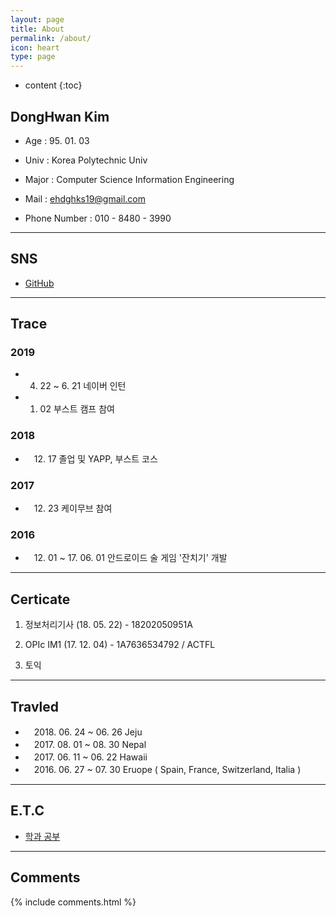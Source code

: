 ```yaml
---
layout: page
title: About
permalink: /about/
icon: heart
type: page
---
```


* content
{:toc}



## DongHwan Kim

* Age : 95. 01. 03

* Univ : Korea Polytechnic Univ

* Major : Computer Science Information Engineering 

* Mail : ehdghks19@gmail.com

* Phone Number : 010 - 8480 - 3990

  

---

## SNS

* [GitHub](https://github.com/kylo2001)

  

---

## Trace

### 2019

* 4. 22 ~ 6.  21 네이버 인턴

* 1. 02 부스트 캠프 참여

### 2018

* 　12. 17 졸업 및 YAPP, 부스트 코스


### 2017

* 　12. 23 케이무브 참여


### 2016

* 　12. 01 ~  17. 06. 01 안드로이드 술 게임 '잔치기' 개발




---


## Certicate

1. 정보처리기사 (18. 05. 22) - 18202050951A

2. OPIc IM1 (17. 12. 04) - 1A7636534792 / ACTFL

3. 토익

   

---

## Travled

* 　2018. 06. 24 ~ 06. 26	Jeju
* 　2017. 08. 01 ~ 08. 30	Nepal
* 　2017. 06. 11 ~ 06. 22	Hawaii
* 　2016. 06. 27 ~ 07. 30	Eruope ( Spain, France, Switzerland, Italia )



---

## E.T.C

* [학과 공부](http://kylo2001.dothome.co.kr)

  

---

## Comments

{% include comments.html %}
